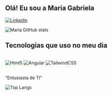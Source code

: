 ## Olá! Eu sou a Maria Gabriela

[![Linkedin](https://img.shields.io/badge/LinkedIn-0077B5?style=for-the-badge&logo=linkedin&logoColor=white])](https://www.linkedin.com/in/maria-gabriela-alkmim-b1b70a25a/)


![Maria GitHub stats](https://github-readme-stats.vercel.app/api?username=gabialkmim&show_icons=true&theme=tokyonight)

## Tecnologias que uso no meu dia

<div style="display: inline_block"><br/>
<img aling="center" alt="Html5" src="https://img.shields.io/badge/HTML5-E34F26?style=for-the-badge&logo=html5&logoColor=white" />
<img aling="center" alt="Angular" src="https://img.shields.io/badge/Angular-DD0031?style=for-the-badge&logo=angular&logoColor=white" />
<img aling="center" alt="TailwindCSS" src="https://img.shields.io/badge/Tailwind_CSS-38B2AC?style=for-the-badge&logo=tailwind-css&logoColor=white" />
</div><br/>

"Entusiasta de TI" 

![Top Langs](https://github-readme-stats.vercel.app/api/top-langs/?username=gabialkmim&hide_progress=true)
